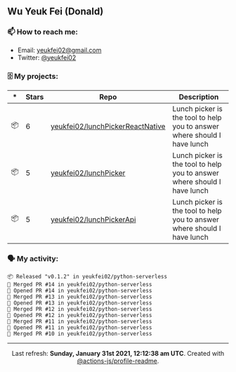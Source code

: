 ## Wu Yeuk Fei (Donald)

### 📫 How to reach me:

- Email: [yeukfei02@gmail.com](yeukfei02@gmail.com)
- Twitter: [@yeukfei02](https://twitter.com/yeukfei02)

### 🗄 My projects:

|*|Stars|Repo|Description|
|---|---|---|---|
| 📦 | 6 | [yeukfei02/lunchPickerReactNative](https://github.com/yeukfei02/lunchPickerReactNative) | Lunch picker is the tool to help you to answer where should I have lunch |
| 📦 | 5 | [yeukfei02/lunchPicker](https://github.com/yeukfei02/lunchPicker) | Lunch picker is the tool to help you to answer where should I have lunch |
| 📦 | 5 | [yeukfei02/lunchPickerApi](https://github.com/yeukfei02/lunchPickerApi) | Lunch picker is the tool to help you to answer where should I have lunch |

### 🗣 My activity:

```
📦 Released "v0.1.2" in yeukfei02/python-serverless
🎉 Merged PR #14 in yeukfei02/python-serverless
💪 Opened PR #14 in yeukfei02/python-serverless
🎉 Merged PR #13 in yeukfei02/python-serverless
💪 Opened PR #13 in yeukfei02/python-serverless
🎉 Merged PR #12 in yeukfei02/python-serverless
💪 Opened PR #12 in yeukfei02/python-serverless
🎉 Merged PR #11 in yeukfei02/python-serverless
💪 Opened PR #11 in yeukfei02/python-serverless
🎉 Merged PR #10 in yeukfei02/python-serverless
```

<!-- <img src="https://github-readme-stats.vercel.app/api?username=yeukfei02&show_icons=true&count_private=true&theme=radical" />

<img src="https://github-readme-stats.vercel.app/api/top-langs/?username=yeukfei02&theme=radical" /> -->

---

<p align="center">Last refresh: <b>Sunday, January 31st 2021, 12:12:38 am UTC</b>. Created with <a href=https://github.com/marketplace/actions/profile-readme>@actions-js/profile-readme</a>.</p>
